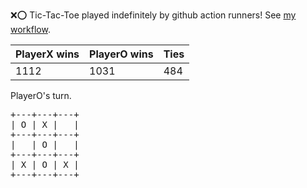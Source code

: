 :x::o: Tic-Tac-Toe played indefinitely by github action runners! See [my workflow](.github/workflows/play.yaml).

|PlayerX wins|PlayerO wins|Ties|
|-|-|-|
|1112|1031|484|

PlayerO's turn.

<pre>
+---+---+---+
| O | X |   |
+---+---+---+
|   | O |   |
+---+---+---+
| X | O | X |
+---+---+---+
</pre>